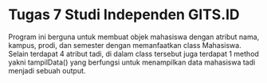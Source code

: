 # Tugas 7 Studi Independen GITS.ID
Program ini berguna untuk membuat objek mahasiswa dengan atribut nama, kampus, prodi, dan semester dengan memanfaatkan class Mahasiswa.
Selain terdapat 4 atribut tadi, di dalam class tersebut juga terdapat 1 method yakni tampilData() yang berfungsi untuk menampilkan data mahasiswa tadi menjadi sebuah output.
